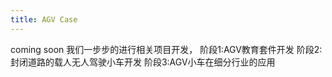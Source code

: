 ```yaml
---
title: AGV Case
---
```


coming soon
我们一步步的进行相关项目开发，
阶段1:AGV教育套件开发
阶段2:封闭道路的载人无人驾驶小车开发
阶段3:AGV小车在细分行业的应用

